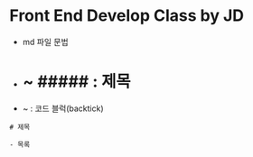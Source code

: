 # Front End Develop Class by JD

- md 파일 문법
- # ~ ##### : 제목
- ~ : 코드 블럭(backtick)

```
# 제목

- 목록
```
